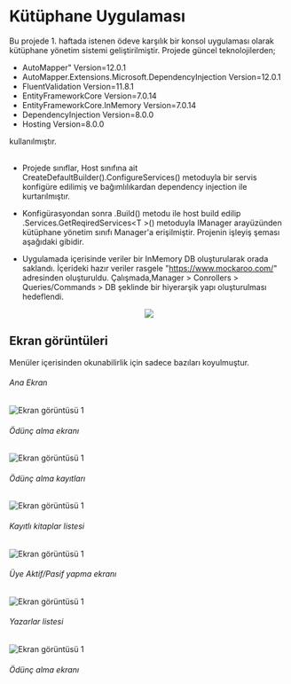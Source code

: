 

# Kütüphane Uygulaması

Bu projede 1. haftada istenen ödeve karşılık bir konsol uygulaması olarak kütüphane yönetim sistemi geliştirilmiştir. Projede güncel teknolojilerden;
 
- AutoMapper" Version=12.0.1
- AutoMapper.Extensions.Microsoft.DependencyInjection Version=12.0.1
- FluentValidation Version=11.8.1
- EntityFrameworkCore Version=7.0.14
- EntityFrameworkCore.InMemory Version=7.0.14
- DependencyInjection Version=8.0.0
- Hosting Version=8.0.0

kullanılmıştır. <br><br>

 

- Projede sınıflar, Host sınıfına ait CreateDefaultBuilder().ConfigureServices() metoduyla bir servis konfigüre edilimiş ve bağımlılıkardan dependency injection ile kurtarılmıştır.


- Konfigürasyondan sonra .Build() metodu ile host build edilip .Services.GetReqiredServices&lt;T	&gt;() metoduyla IManager arayüzünden kütüphane yönetim sınıfı Manager'a erişilmiştir. Projenin işleyiş şeması aşağıdaki gibidir.


- Uygulamada içerisinde veriler bir InMemory DB oluşturularak orada saklandı. İçerideki hazır veriler rasgele "https://www.mockaroo.com/" adresinden oluşturuldu. Çalışmada,Manager > Conrollers > Queries/Commands > DB şeklinde bir hiyerarşik yapı oluşturulması hedeflendi.


<center><img src="Img/Diagram/diagram.svg"></img></center>

## Ekran görüntüleri
Menüler içerisinden okunabilirlik için sadece bazıları koyulmuştur.

###### Ana Ekran
<img src="Img/SC/page1.PNG" alt="Ekran görüntüsü 1"></img>
###### Ödünç alma ekranı
<img src="Img/SC/page2.PNG" alt="Ekran görüntüsü 1"></img>
###### Ödünç alma kayıtları
<img src="Img/SC/page3.PNG" alt="Ekran görüntüsü 1"></img>
###### Kayıtlı kitaplar listesi
<img src="Img/SC/page4.PNG" alt="Ekran görüntüsü 1"></img>
###### Üye Aktif/Pasif yapma ekranı
<img src="Img/SC/page5.PNG" alt="Ekran görüntüsü 1"></img>
###### Yazarlar listesi
<img src="Img/SC/page6.PNG" alt="Ekran görüntüsü 1"></img>
###### Ödünç alma ekranı